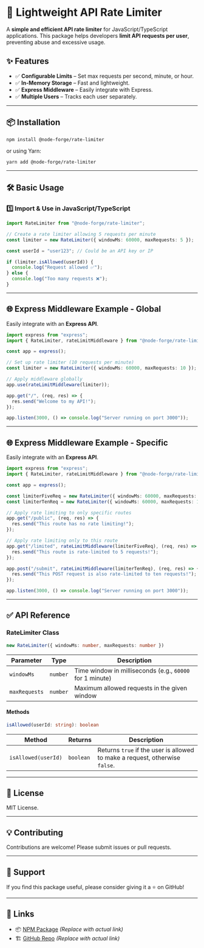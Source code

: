 # 🚀 Lightweight API Rate Limiter

A **simple and efficient API rate limiter** for JavaScript/TypeScript applications. This package helps developers **limit API requests per user**, preventing abuse and excessive usage.

## ✨ Features
- ✅ **Configurable Limits** – Set max requests per second, minute, or hour.
- ✅ **In-Memory Storage** – Fast and lightweight.
- ✅ **Express Middleware** – Easily integrate with Express.
- ✅ **Multiple Users** – Tracks each user separately.

---

## 📦 Installation
```sh
npm install @node-forge/rate-limiter
```

or using Yarn:
```sh
yarn add @node-forge/rate-limiter
```

---

## 🛠️ Basic Usage

### **1️⃣ Import & Use in JavaScript/TypeScript**
```typescript
import RateLimiter from "@node-forge/rate-limiter";

// Create a rate limiter allowing 5 requests per minute
const limiter = new RateLimiter({ windowMs: 60000, maxRequests: 5 });

const userId = "user123"; // Could be an API key or IP

if (limiter.isAllowed(userId)) {
  console.log("Request allowed ✅");
} else {
  console.log("Too many requests ❌");
}
```

---

## 🌐 Express Middleware Example - Global
Easily integrate with an **Express API**.

```typescript
import express from "express";
import { RateLimiter, rateLimitMiddleware } from "@node-forge/rate-limiter";

const app = express();

// Set up rate limiter (10 requests per minute)
const limiter = new RateLimiter({ windowMs: 60000, maxRequests: 10 });

// Apply middleware globally
app.use(rateLimitMiddleware(limiter));

app.get("/", (req, res) => {
  res.send("Welcome to my API!");
});

app.listen(3000, () => console.log("Server running on port 3000"));
```

---

## 🌐 Express Middleware Example - Specific
Easily integrate with an **Express API**.

```typescript
import express from "express";
import { RateLimiter, rateLimitMiddleware } from "@node-forge/rate-limiter";

const app = express();

const limiterFiveReq = new RateLimiter({ windowMs: 60000, maxRequests: 5 });
const limiterTenReq = new RateLimiter({ windowMs: 60000, maxRequests: 10 });

// Apply rate limiting to only specific routes
app.get("/public", (req, res) => {
  res.send("This route has no rate limiting!");
});

// Apply rate limiting only to this route
app.get("/limited", rateLimitMiddleware(limiterFiveReq), (req, res) => {
  res.send("This route is rate-limited to 5 requests!");
});

app.post("/submit", rateLimitMiddleware(limiterTenReq), (req, res) => {
  res.send("This POST request is also rate-limited to ten requests!");
});

app.listen(3000, () => console.log("Server running on port 3000"));
```

---

## ✅ **API Reference**
### **RateLimiter Class**
```typescript
new RateLimiter({ windowMs: number, maxRequests: number })
```
| Parameter   | Type   | Description                                      |
|------------|--------|--------------------------------------------------|
| `windowMs` | `number` | Time window in milliseconds (e.g., `60000` for 1 minute) |
| `maxRequests` | `number` | Maximum allowed requests in the given window |

#### **Methods**
```typescript
isAllowed(userId: string): boolean
```
| Method      | Returns   | Description                                      |
|------------|----------|--------------------------------------------------|
| `isAllowed(userId)` | `boolean` | Returns `true` if the user is allowed to make a request, otherwise `false`. |

---

## 📜 **License**
MIT License.

---

## 💡 **Contributing**
Contributions are welcome! Please submit issues or pull requests.

---

## 🌟 **Support**
If you find this package useful, please consider giving it a ⭐ on GitHub!

---

## 🔗 **Links**
- 📦 [NPM Package](https://www.npmjs.com/package/@node-forge/rate-limiter) *(Replace with actual link)*
- 🏗 [GitHub Repo](https://github.com/The-Node-Forge/rate-limiter) *(Replace with actual link)*

